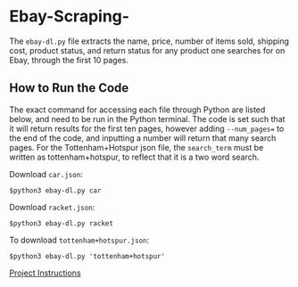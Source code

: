 # Ebay-Scraping-


The ```ebay-dl.py``` file extracts the name, price, number of items sold, shipping cost, product status, and return status for any product one searches for on Ebay, through the first 10 pages.

## How to Run the Code 
The exact command for accessing each file through Python are listed below, and need to be run in the Python terminal. The code is set such that it will return results for the first ten pages, however adding ```--num_pages=``` to the end of the code, and inputting a number will return that many search pages. For the Tottenham+Hotspur json file, the ```search_term``` must be written as tottenham+hotspur, to reflect that it is a two word search. 

Download ```car.json```:

```
$python3 ebay-dl.py car 
```

Download ```racket.json```:

```
$python3 ebay-dl.py racket
```

To download ```tottenham+hotspur.json```:

```
$python3 ebay-dl.py 'tottenham+hotspur' 
```

[Project Instructions](https://github.com/mikeizbicki/cmc-csci040/tree/2021fall/hw_03)

